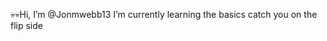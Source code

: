 💀💀Hi, I’m @Jonmwebb13
 I’m currently learning the basics 
catch you on the flip side

  <!---
jonathanmwebb13/jonathanmwebb13 is a ✨ unique ✨ repository because its `README.md` (this file) appears on your GitHub profile.
You can click the Preview link to take a look at your changes.
--->
